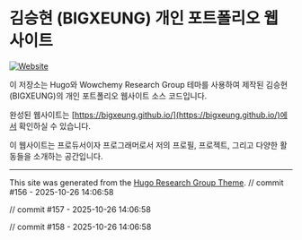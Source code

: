 # 김승현 (BIGXEUNG) 개인 포트폴리오 웹사이트

[![Website](https://img.shields.io/badge/Website-Live-brightgreen?style=for-the-badge)](https://bigxeung.github.io/)

이 저장소는 Hugo와 Wowchemy Research Group 테마를 사용하여 제작된 김승현(BIGXEUNG)의 개인 포트폴리오 웹사이트 소스 코드입니다.

완성된 웹사이트는 [https://bigxeung.github.io/](https://bigxeung.github.io/)에서 확인하실 수 있습니다.

이 웹사이트는 프로듀서이자 프로그래머로서 저의 프로필, 프로젝트, 그리고 다양한 활동들을 소개하는 공간입니다.

---

This site was generated from the [Hugo Research Group Theme](https://github.com/wowchemy/starter-hugo-research-group).
// commit #156 - 2025-10-26 14:06:58

// commit #157 - 2025-10-26 14:06:58

// commit #158 - 2025-10-26 14:06:58
